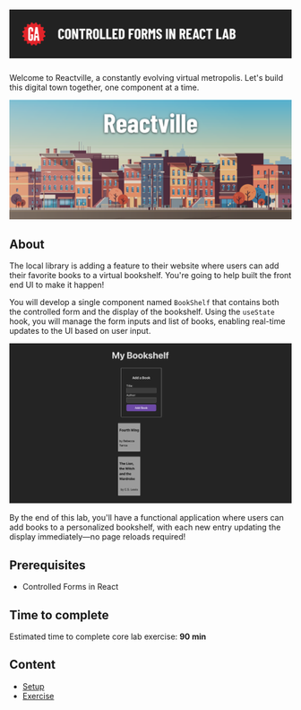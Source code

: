 # ![Controlled Forms in React Lab](./assets/hero.png)

Welcome to Reactville, a constantly evolving virtual metropolis. Let's build this digital town together, one component at a time.

![Reactville Banner](./assets/reactville.png)

## About

The local library is adding a feature to their website where users can add their favorite books to a virtual bookshelf. You're going to help built the front end UI to make it happen!

You will develop a single component named `BookShelf` that contains both the controlled form and the display of the bookshelf. Using the `useState` hook, you will manage the form inputs and list of books, enabling real-time updates to the UI based on user input.

![Solution UI](./assets/solution-ui.png)

By the end of this lab, you'll have a functional application where users can add books to a personalized bookshelf, with each new entry updating the display immediately—no page reloads required!

## Prerequisites

- Controlled Forms in React

## Time to complete

Estimated time to complete core lab exercise: **90 min**

## Content

- [Setup](./setup/README.md)
- [Exercise](./exercise/README.md)
